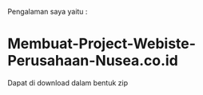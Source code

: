 Pengalaman saya yaitu : 
# Membuat-Project-Webiste-Perusahaan-Nusea.co.id
Dapat di download dalam bentuk zip
